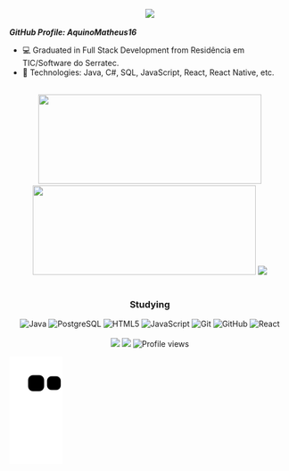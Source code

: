  
  <p align="center">
    <a href="https://git.io/typing-svg">
    <img src="https://readme-typing-svg.herokuapp.com/?font=Fira+Code&color=F70000&size=22&center=true&vCenter=true&width=500&height=70&lines=Full+Stack+Developer" />
    </a>
  </p>
  
***GitHub Profile: AquinoMatheus16***
- 💻 Graduated in Full Stack Development from Residência em TIC/Software do Serratec.
- 🌱 Technologies: Java, C#, SQL, JavaScript, React, React Native, etc.

<br>

<div align="center">
  <img height="160em" width="400px" src="https://github-readme-stats.vercel.app/api?username=AquinoMatheus16&show_icons=true&include_all_commits=true&count_private=true&theme=transparent"/>
  <img height="160em" width="400px" src="https://github-readme-stats.vercel.app/api/top-langs/?username=AquinoMatheus16&layout=compact&langs_count=7&theme=transparent"/>
  <img height="160em" src="http://github-readme-streak-stats.herokuapp.com?user=AquinoMatheus16&theme=dark&background=00000000"/>
</div>

<br>

<div align="center">  
  <h3>Studying</h3>
  <img alt="Java" height="50" width="50" src="https://cdn.jsdelivr.net/gh/devicons/devicon/icons/java/java-plain-wordmark.svg">
  <img alt="PostgreSQL" height="50" width="50" src="https://cdn.jsdelivr.net/gh/devicons/devicon/icons/postgresql/postgresql-original-wordmark.svg" />
  <img alt="HTML5" height="50" width="50" src="https://cdn.jsdelivr.net/gh/devicons/devicon/icons/html5/html5-original-wordmark.svg" />
  <img alt="JavaScript" height="50" width="50" src="https://cdn.jsdelivr.net/gh/devicons/devicon/icons/javascript/javascript-plain.svg" />
  <img alt="Git" height="50" width="50" src="https://cdn.jsdelivr.net/gh/devicons/devicon/icons/git/git-original-wordmark.svg" />
  <img alt="GitHub" height="50" width="50" src="https://cdn.jsdelivr.net/gh/devicons/devicon/icons/github/github-original-wordmark.svg" />
  <img alt="React" height="50" width="50" src="https://cdn.jsdelivr.net/gh/devicons/devicon/icons/react/react-original-wordmark.svg" />
</div>

<br>

<div align="center">
  <a href = "mailto:matheus.aquino1.618@gmail.com"><img src="https://img.shields.io/badge/-Gmail-%23333?style=for-the-badge&logo=gmail&logoColor=white" target="_blank"></a>
  <a href="https://www.linkedin.com/in/*************" target="_blank"><img src="https://img.shields.io/badge/-LinkedIn-%230077B5?style=for-the-badge&logo=linkedin&logoColor=white" target="_blank"></a> 
  <img src="https://komarev.com/ghpvc/?username=AquinoMatheus16" alt="Profile views">
</div>
  
![snake gif](https://github.com/AquinoMatheus16/AquinoMatheus16/blob/output/github-contribution-grid-snake.svg)
